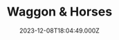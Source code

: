 ---
date: 2023-12-08T18:04:49.000Z
title: Waggon & Horses
latitude: 52.04014607171826
longitude: 0.7275113044121018
category: checkin
---